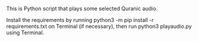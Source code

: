 This is Python script that plays some selected Quranic audio.

Install the requirements by running python3 -m pip install -r requirements.txt on Terminal (if necessary), then 
run python3 playaudio.py using Terminal.
